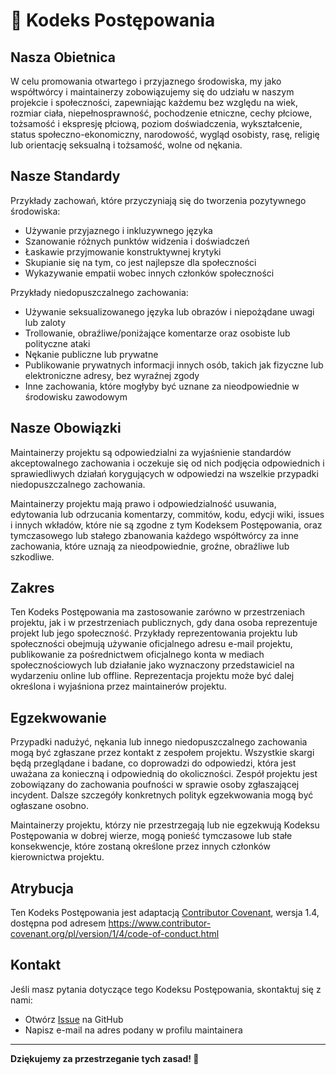 # 📜 Kodeks Postępowania

## Nasza Obietnica

W celu promowania otwartego i przyjaznego środowiska, my jako współtwórcy i maintainerzy zobowiązujemy się do udziału w naszym projekcie i społeczności, zapewniając każdemu bez względu na wiek, rozmiar ciała, niepełnosprawność, pochodzenie etniczne, cechy płciowe, tożsamość i ekspresję płciową, poziom doświadczenia, wykształcenie, status społeczno-ekonomiczny, narodowość, wygląd osobisty, rasę, religię lub orientację seksualną i tożsamość, wolne od nękania.

## Nasze Standardy

Przykłady zachowań, które przyczyniają się do tworzenia pozytywnego środowiska:

* Używanie przyjaznego i inkluzywnego języka
* Szanowanie różnych punktów widzenia i doświadczeń
* Łaskawie przyjmowanie konstruktywnej krytyki
* Skupianie się na tym, co jest najlepsze dla społeczności
* Wykazywanie empatii wobec innych członków społeczności

Przykłady niedopuszczalnego zachowania:

* Używanie seksualizowanego języka lub obrazów i niepożądane uwagi lub zaloty
* Trollowanie, obraźliwe/poniżające komentarze oraz osobiste lub polityczne ataki
* Nękanie publiczne lub prywatne
* Publikowanie prywatnych informacji innych osób, takich jak fizyczne lub elektroniczne adresy, bez wyraźnej zgody
* Inne zachowania, które mogłyby być uznane za nieodpowiednie w środowisku zawodowym

## Nasze Obowiązki

Maintainerzy projektu są odpowiedzialni za wyjaśnienie standardów akceptowalnego zachowania i oczekuje się od nich podjęcia odpowiednich i sprawiedliwych działań korygujących w odpowiedzi na wszelkie przypadki niedopuszczalnego zachowania.

Maintainerzy projektu mają prawo i odpowiedzialność usuwania, edytowania lub odrzucania komentarzy, commitów, kodu, edycji wiki, issues i innych wkładów, które nie są zgodne z tym Kodeksem Postępowania, oraz tymczasowego lub stałego zbanowania każdego współtwórcy za inne zachowania, które uznają za nieodpowiednie, groźne, obraźliwe lub szkodliwe.

## Zakres

Ten Kodeks Postępowania ma zastosowanie zarówno w przestrzeniach projektu, jak i w przestrzeniach publicznych, gdy dana osoba reprezentuje projekt lub jego społeczność. Przykłady reprezentowania projektu lub społeczności obejmują używanie oficjalnego adresu e-mail projektu, publikowanie za pośrednictwem oficjalnego konta w mediach społecznościowych lub działanie jako wyznaczony przedstawiciel na wydarzeniu online lub offline. Reprezentacja projektu może być dalej określona i wyjaśniona przez maintainerów projektu.

## Egzekwowanie

Przypadki nadużyć, nękania lub innego niedopuszczalnego zachowania mogą być zgłaszane przez kontakt z zespołem projektu. Wszystkie skargi będą przeglądane i badane, co doprowadzi do odpowiedzi, która jest uważana za konieczną i odpowiednią do okoliczności. Zespół projektu jest zobowiązany do zachowania poufności w sprawie osoby zgłaszającej incydent. Dalsze szczegóły konkretnych polityk egzekwowania mogą być ogłaszane osobno.

Maintainerzy projektu, którzy nie przestrzegają lub nie egzekwują Kodeksu Postępowania w dobrej wierze, mogą ponieść tymczasowe lub stałe konsekwencje, które zostaną określone przez innych członków kierownictwa projektu.

## Atrybucja

Ten Kodeks Postępowania jest adaptacją [Contributor Covenant](https://www.contributor-covenant.org), wersja 1.4, dostępna pod adresem https://www.contributor-covenant.org/pl/version/1/4/code-of-conduct.html

## Kontakt

Jeśli masz pytania dotyczące tego Kodeksu Postępowania, skontaktuj się z nami:

* Otwórz [Issue](https://github.com/salek7/nodes_hub_automations/issues) na GitHub
* Napisz e-mail na adres podany w profilu maintainera

---

**Dziękujemy za przestrzeganie tych zasad! 🤝** 